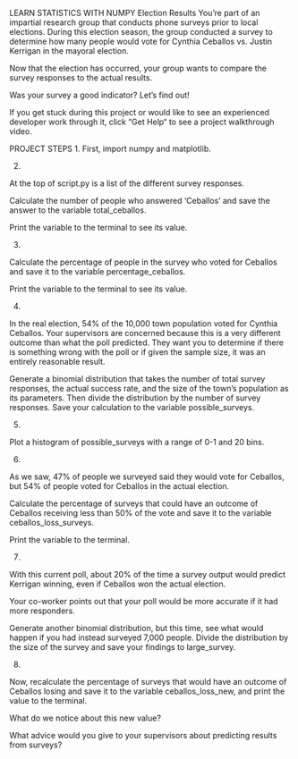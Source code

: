 LEARN STATISTICS WITH NUMPY
Election Results
You’re part of an impartial research group that conducts phone surveys prior to local elections. During this election season, the group conducted a survey to determine how many people would vote for Cynthia Ceballos vs. Justin Kerrigan in the mayoral election.

Now that the election has occurred, your group wants to compare the survey responses to the actual results.

Was your survey a good indicator? Let’s find out!

If you get stuck during this project or would like to see an experienced developer work through it, click “Get Help“ to see a project walkthrough video.



PROJECT STEPS
1.
First, import numpy and matplotlib.

2.
At the top of script.py is a list of the different survey responses.

Calculate the number of people who answered ‘Ceballos’ and save the answer to the variable total_ceballos.

Print the variable to the terminal to see its value.

3.
Calculate the percentage of people in the survey who voted for Ceballos and save it to the variable percentage_ceballos.

Print the variable to the terminal to see its value.




4.
In the real election, 54% of the 10,000 town population voted for Cynthia Ceballos. Your supervisors are concerned because this is a very different outcome than what the poll predicted. They want you to determine if there is something wrong with the poll or if given the sample size, it was an entirely reasonable result.

Generate a binomial distribution that takes the number of total survey responses, the actual success rate, and the size of the town’s population as its parameters. Then divide the distribution by the number of survey responses. Save your calculation to the variable possible_surveys.

5.
Plot a histogram of possible_surveys with a range of 0-1 and 20 bins.


6.
As we saw, 47% of people we surveyed said they would vote for Ceballos, but 54% of people voted for Ceballos in the actual election.

Calculate the percentage of surveys that could have an outcome of Ceballos receiving less than 50% of the vote and save it to the variable ceballos_loss_surveys.

Print the variable to the terminal.

7.
With this current poll, about 20% of the time a survey output would predict Kerrigan winning, even if Ceballos won the actual election.

Your co-worker points out that your poll would be more accurate if it had more responders.

Generate another binomial distribution, but this time, see what would happen if you had instead surveyed 7,000 people. Divide the distribution by the size of the survey and save your findings to large_survey.

8.
Now, recalculate the percentage of surveys that would have an outcome of Ceballos losing and save it to the variable ceballos_loss_new, and print the value to the terminal.

What do we notice about this new value?

What advice would you give to your supervisors about predicting results from surveys?
